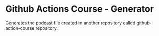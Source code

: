 # Github Actions Course - Generator

Generates the podcast file created in another repository called github-action-course repository. 
